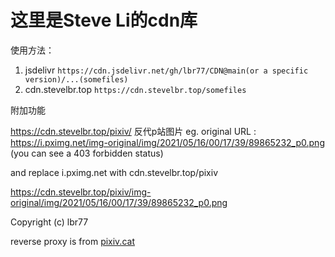 # 这里是Steve Li的cdn库

使用方法：
1. jsdelivr
  `https://cdn.jsdelivr.net/gh/lbr77/CDN@main(or a specific version)/...(somefiles)`
2. cdn.stevelbr.top
  `https://cdn.stevelbr.top/somefiles`


附加功能

https://cdn.stevelbr.top/pixiv/ 反代p站图片
eg.
original URL : https://i.pximg.net/img-original/img/2021/05/16/00/17/39/89865232_p0.png (you can see a 403 forbidden status)

and replace i.pximg.net with cdn.stevelbr.top/pixiv

https://cdn.stevelbr.top/pixiv/img-original/img/2021/05/16/00/17/39/89865232_p0.png

Copyright (c) lbr77 

reverse proxy is from [pixiv.cat](https://pixiv.cat/reverseproxy.html)

